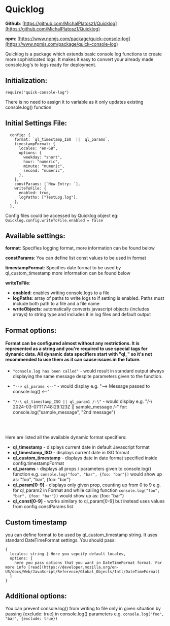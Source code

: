 # Quicklog

**Github**: [https://github.com/MichalPlatosz1/Quicklog](https://github.com/MichalPlatosz1/Quicklog)

**npm**: [https://www.npmjs.com/package/quick-console-log](https://www.npmjs.com/package/quick-console-log)

Quicklog is a package which extends basic console log functions to create more sophisticated logs. It makes it easy to convert your already made console.log's to logs ready for deployment.

## Initialization:

```
require("quick-console-log")
```

There is no need to assign it to variable as it only updates existing console.log() function

## Initial Settings File:

```
  config: {
    format: `ql_timestamp_ISO  ||  ql_params`,
    timestampFormat: {
      locales: "en-GB",
      options: {
        weekday: "short",
        hour: "numeric",
        minute: "numeric",
        second: "numeric",
      },
    },
    constParams: [`New Entry: `],
    writeToFile: {
      enabled: true,
      logPaths: ["TestLog.log"],
    },
  },
```

Config files could be accessed by Quicklog object eg: `Quicklog.config.writeToFile.enabled = false`

## Available settings:

**format**: Specifies logging format, more information can be found below

**constParams**: You can define list const values to be used in format

**timestampFormat**: Specifies date format to be used by ql_custom_timestamp more information can be found below

**writeToFile**:

- **enabled**: enables writing console.logs to a file
- **logPaths**: array of paths to write logs to if setting is enabled. Paths must include both path to a file and a file name
- **writeObjects**: automatically converts javascript objects (includes arrays) to string type and includes it in log files and default output

## Format options:

#### Format can be configured almost without any restrictions. It is represented as a string and you're required to use special tags for dynamic data. All dynamic data specifiers start with "ql\_" so it's not recommended to use them as it can cause issues in the future.

- `"console.log has been called"` - would result in standard output always displaying the same message despite parameters given to the function.

- `"--> ql_params <--"` - would display e.g. "--> Message passed to console.log() <--"

- `"/-\ ql_timestamp_ISO || ql_param1 /-\"` - would display e.g. "/-\ 2024-03-07T17:48:29.123Z || sample_message /-\" for: console.log("sample_message", "2nd message")

<br />
<br />

Here are listed all the available dynamic format specifiers:

- **ql_timestamp** - displays current date in default Javascript format
- **ql_timestamp_ISO** - displays current date in ISO format
- **ql_custom_timestamp** - displays date in date format specified inside config.timestampFormat
- **ql_params** - displays all props / parameters given to console.log() function e.g. `console.log("foo", "bar", {foo: "bar"})` would show up as: "foo", "bar", {foo: "bar"}
- **ql_param[0-9]** - displays only given prop, counting up from 0 to 9 e.g. for ql_param2 in Format and while calling function `console.log("foo", "bar", {foo: "bar"})` would show up as: {foo: "bar"}
- **ql_const[0-9]** - works similary to ql_param[0-9] but instead uses values from config.constParams list

## Custom timestamp

you can define format to be used by ql_custom_timestamp string. It uses standard DateTimeFormat settings. You should pass:

```
{
  locales: string | Here you sepcify default locales,
  options: {
    here you pass options that you want in DateTimeFormat format. For more info [read](https://developer.mozilla.org/en-US/docs/Web/JavaScript/Reference/Global_Objects/Intl/DateTimeFormat)
  }
}
```

## Additional options:

You can prevent console.log() from writing to file only in given situation by passing {exclude: true} in console.log() parameters e.g. `console.log("foo", "bar", {exclude: true})`
